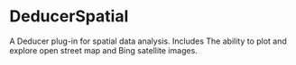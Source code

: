 # DeducerSpatial
A Deducer plug-in for spatial data analysis. Includes The ability to plot and explore open street map and Bing satellite images.
